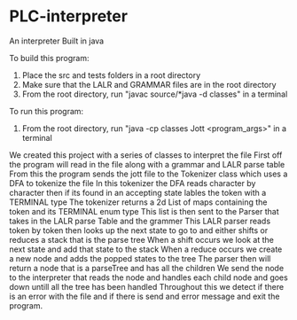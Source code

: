 # PLC-interpreter
An interpreter
Built in java

To build this program:
1. Place the src and tests folders in a root directory
2. Make sure that the LALR and GRAMMAR files are in the root directory
3. From the root directory, run "javac source/*java -d classes" in a terminal

To run this program:
1. From the root directory, run "java -cp classes Jott <program_args>" in a terminal



We created this project with a series of classes to interpret the file
First off the program will read in the file along with a grammar and LALR parse table
From this the program sends the jott file to the Tokenizer class which uses a DFA to tokenize the file
In this tokenizer the DFA reads character by character then if its found in an accepting state lables the token with a TERMINAL type
The tokenizer returns a 2d List of maps containing the token and its TERMINAL enum  type
This list is then sent to the Parser that takes in the LALR parse Table and the grammer
This LALR parser reads token by token then looks up the next state to go to and either shifts or reduces a stack that is the parse tree
When a shift occurs we look at the next state and add that state to the stack
When a reduce occurs we create a new node and adds the popped states to the tree
The parser then will return a node that is a parseTree and has all the children 
We send the node to the interpreter that reads the node and handles each child node and goes down untill all the tree has been handled
Throughout this we detect if there is an error with the file and if there is send and error message and exit the program.

